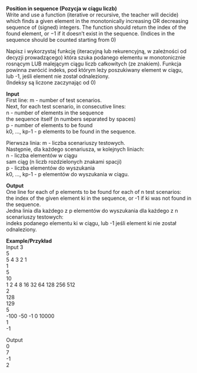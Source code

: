 **Position in sequence (Pozycja w ciągu liczb)**<br>
Write and use a function (iterative or recursive, the teacher will decide) which finds a given element in the monotonically increasing OR decreasing sequence of (signed) integers. The function should return the index of the found element, or −1 if it doesn’t exist in the sequence.
(Indices in the sequence should be counted starting from 0) <br>

Napisz i wykorzystaj funkcję (iteracyjną lub rekurencyjną, w zależności od decyzji prowadzącego) która szuka podanego elementu w monotonicznie rosnącym LUB malejącym ciągu liczb całkowitych (ze znakiem). Funkcja powinna zwrócić indeks, pod którym leży poszukiwany element w ciągu, lub -1, jeśli element nie został odnaleziony.<br>
(Indeksy są liczone zaczynając od 0)<br>

**Input**<br>
First line: m - number of test scenarios.<br>
Next, for each test scenario, in consecutive lines:<br>
n - number of elements in the sequence<br>
the sequence itself (n numbers separated by spaces)<br>
p - number of elements to be found<br>
k0, ..., kp-1 - p elements to be found in the sequence.<br>

Pierwsza linia: m - liczba scenariuszy testowych.<br>
Następnie, dla każdego scenariusza, w kolejnych liniach:<br>
n - liczba elementów w ciągu<br>
sam ciąg (n liczb rozdzielonych znakami spacji)<br>
p - liczba elementów do wyszukania<br>
k0, ..., kp-1 - p elementów do wyszukania w ciągu.<br>

**Output**<br>
One line for each of p elements to be found for each of n test scenarios:<br>
the index of the given element ki in the sequence, or -1 if ki was not found in the sequence.<br>
Jedna linia dla każdego z p elementów do wyszukania dla każdego z n scenariuszy testowych:<br>
indeks podanego elementu ki w ciągu, lub -1 jeśli element ki nie został odnaleziony.<br>

**Example/Przykład**<br>
Input
3<br>
5<br>
5 4 3 2 1<br>
1<br>
5<br>
10<br>
1 2 4 8 16 32 64 128 256 512<br>
2<br>
128<br>
129<br>
5<br>
-100 -50 -1 0 10000<br>
1<br>
-1<br>

Output<br>
0<br>
7<br>
-1<br>
2<br>
